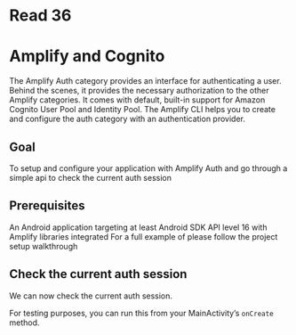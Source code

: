 # Read 36
# Amplify and Cognito
The Amplify Auth category provides an interface for authenticating a user. Behind the scenes, it provides the necessary authorization to the other Amplify categories. It comes with default, built-in support for Amazon Cognito User Pool and Identity Pool. The Amplify CLI helps you to create and configure the auth category with an authentication provider.

## Goal
To setup and configure your application with Amplify Auth and go through a simple api to check the current auth session

## Prerequisites
An Android application targeting at least Android SDK API level 16 with Amplify libraries integrated
For a full example of please follow the project setup walkthrough

## Check the current auth session
We can now check the current auth session.

For testing purposes, you can run this from your MainActivity’s `onCreate` method.